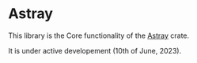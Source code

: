 # Astray
This library is the Core functionality of the [Astray](https://github.com/giluis/astray) crate.  

It is under active developement (10th of June, 2023). 


